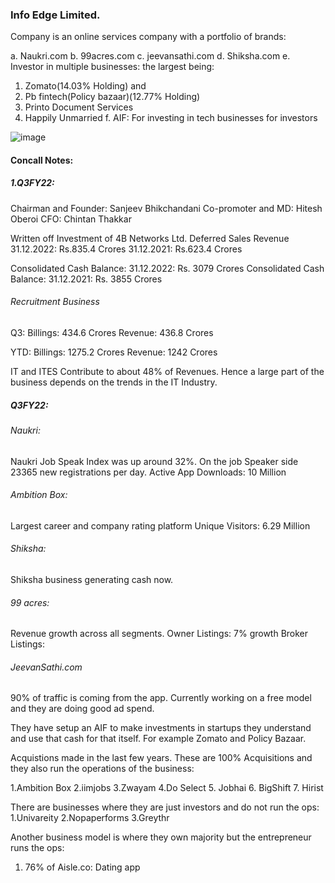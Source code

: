 ### Info Edge Limited.


Company is an online services company with a portfolio of brands:

a. Naukri.com
b. 99acres.com
c. jeevansathi.com
d. Shiksha.com
e. Investor in multiple businesses: the largest being: 
  1. Zomato(14.03% Holding) and 
  2. Pb fintech(Policy bazaar)(12.77% Holding)
  3. Printo Document Services
  4. Happily Unmarried
f. AIF: For investing in tech businesses for investors


![image](https://github.com/qodeinvestments/Swan-Documentation/assets/67407393/b0b3ee8f-861b-4f0b-9bd9-5bd819010f3c)



#### Concall Notes:

##### 1.Q3FY22:

Chairman and Founder: Sanjeev Bhikchandani
Co-promoter and MD: Hitesh Oberoi
CFO: Chintan Thakkar

Written off Investment of 4B Networks Ltd. 
Deferred Sales Revenue 31.12.2022: Rs.835.4 Crores
                       31.12.2021: Rs.623.4 Crores
                       
Consolidated Cash Balance: 31.12.2022: Rs. 3079 Crores
Consolidated Cash Balance: 31.12.2021: Rs. 3855 Crores

###### Recruitment Business 

Q3:
Billings: 434.6 Crores
Revenue:  436.8 Crores

YTD:
Billings: 1275.2 Crores
Revenue:  1242 Crores

IT and ITES Contribute to about 48% of Revenues. Hence a large part of the business depends on the trends in the IT Industry.

##### Q3FY22:


###### Naukri:
Naukri Job Speak Index was up around 32%.
On the job Speaker side 23365 new registrations per day. 
Active App Downloads: 10 Million 

###### Ambition Box:
Largest career and company rating platform
Unique Visitors: 6.29 Million

###### Shiksha:
Shiksha business generating cash now.

###### 99 acres:
Revenue growth across all segments. 
Owner Listings: 7% growth
Broker Listings: 

###### JeevanSathi.com
90% of traffic is coming from the app. Currently working on a free model and they are doing good ad spend.

They have setup an AIF to make investments in startups they understand and use that cash for that itself. For example Zomato and Policy Bazaar.

Acquistions made in the last few years. These are 100% Acquisitions and they also run the operations of the business:

1.Ambition Box
2.iimjobs
3.Zwayam
4.Do Select
5. Jobhai
6. BigShift
7. Hirist

There are businesses where they are just investors and do not run the ops:
1.Univareity
2.Nopaperforms
3.Greythr

Another business model is where they own majority but the entrepreneur runs the ops:
1. 76% of Aisle.co: Dating app







